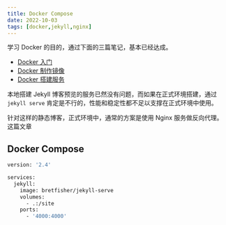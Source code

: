 ```yaml
---
title: Docker Compose
date: 2022-10-03
tags: [docker,jekyll,nginx]
---
```


学习 Docker 的目的，通过下面的三篇笔记，基本已经达成。

- [Docker 入门](/2022/05/02/docker.html)
- [Docker 制作镜像](/2022/09/29/docker-2.html)
- [Docker 搭建服务](/2022/09/30/docker-3.html)

本地搭建 Jekyll 博客预览的服务已然没有问题，而如果在正式环境搭建，通过 `jekyll serve` 肯定是不行的，性能和稳定性都不足以支撑在正式环境中使用。

针对这样的静态博客，正式环境中，通常的方案是使用 Nginx 服务做反向代理。这篇文章



## Docker Compose

```bash
version: '2.4'

services:
  jekyll:
    image: bretfisher/jekyll-serve
    volumes:
      - .:/site
    ports:
      - '4000:4000'
```

